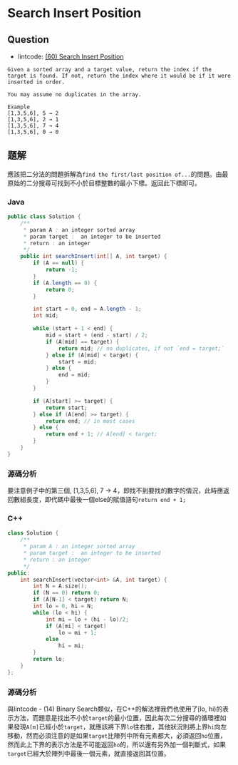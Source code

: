 # Search Insert Position

## Question

- lintcode: [(60) Search Insert Position](http://www.lintcode.com/en/problem/search-insert-position/)

```
Given a sorted array and a target value, return the index if the target is found. If not, return the index where it would be if it were inserted in order.

You may assume no duplicates in the array.

Example
[1,3,5,6], 5 → 2
[1,3,5,6], 2 → 1
[1,3,5,6], 7 → 4
[1,3,5,6], 0 → 0
```

## 題解

應該把二分法的問題拆解為`find the first/last position of...`的問題。由最原始的二分搜尋可找到不小於目標整數的最小下標。返回此下標即可。

### Java

```java
public class Solution {
    /**
     * param A : an integer sorted array
     * param target :  an integer to be inserted
     * return : an integer
     */
    public int searchInsert(int[] A, int target) {
        if (A == null) {
            return -1;
        }
        if (A.length == 0) {
            return 0;
        }

        int start = 0, end = A.length - 1;
        int mid;

        while (start + 1 < end) {
            mid = start + (end - start) / 2;
            if (A[mid] == target) {
                return mid; // no duplicates, if not `end = target;`
            } else if (A[mid] < target) {
                start = mid;
            } else {
                end = mid;
            }
        }

        if (A[start] >= target) {
            return start;
        } else if (A[end] >= target) {
            return end; // in most cases
        } else {
            return end + 1; // A[end] < target;
        }
    }
}
```

### 源碼分析

要注意例子中的第三個, [1,3,5,6], 7 → 4，即找不到要找的數字的情況，此時應返回數組長度，即代碼中最後一個else的賦值語句`return end + 1;`

### C++
```c++
class Solution {
    /** 
     * param A : an integer sorted array
     * param target :  an integer to be inserted
     * return : an integer
     */
public:
    int searchInsert(vector<int> &A, int target) {
        int N = A.size();
        if (N == 0) return 0;
        if (A[N-1] < target) return N;
        int lo = 0, hi = N;
        while (lo < hi) {
            int mi = lo + (hi - lo)/2;
            if (A[mi] < target)
                lo = mi + 1;
            else
                hi = mi;
        }
        return lo;
    }
};

```

### 源碼分析
與lintcode - (14) Binary Search類似，在C++的解法裡我們也使用了[lo, hi)的表示方法，而題意是找出不小於`target`的最小位置，因此每次二分搜尋的循環裡如果發現`A[m]`已經小於`target`，就應該將下界`lo`往右推，其他狀況則將上界`hi`向左移動，然而必須注意的是如果`target`比陣列中所有元素都大，必須返回`ho`位置，然而此上下界的表示方法是不可能返回`ho`的，所以還有另外加一個判斷式，如果`target`已經大於陣列中最後一個元素，就直接返回其位置。
